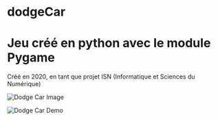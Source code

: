 # dodgeCar

# Jeu créé en python avec le module Pygame

Créé en 2020, en tant que projet ISN (Informatique et Sciences du Numérique)

![Dodge Car Image](https://i.ibb.co/jy9f901/dodgeCar.png)

![Dodge Car Demo](Images/dodge-Car-Demo.gif)


